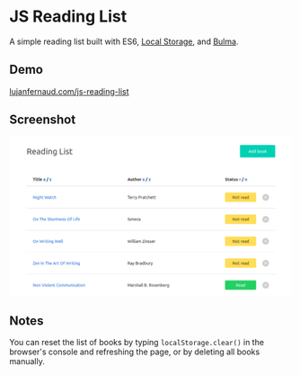 # JS Reading List

A simple reading list built with ES6, [Local Storage](https://developer.mozilla.org/en-US/docs/Web/API/Storage/LocalStorage), and [Bulma](https://bulma.io/).

## Demo

[lujanfernaud.com/js-reading-list](http://lujanfernaud.com/js-reading-list/)

## Screenshot

<kbd>
  <img src="img/Screenshot_2018-09-01.png" alt="Project Screenshot">
</kbd>

## Notes

You can reset the list of books by typing `localStorage.clear()` in the browser's console and refreshing the page, or by deleting all books manually.
